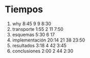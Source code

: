 # Tiempos
 
 1. why              8:45   9   9  8:30
 2. transporte       1:55   2  11  7:50
 3. esquemas         5:30   6  17
 4. implementación  20:14  21  38 23:50
 5. resultados       3:18   4  42  3:45
 6. conclusiones     2:00   2  44  2:30
